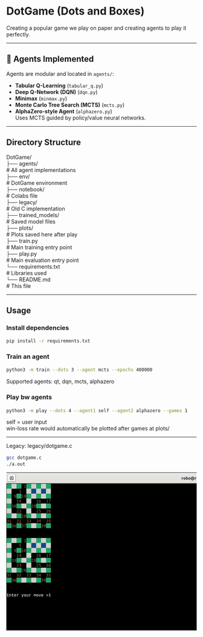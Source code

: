 # DotGame (Dots and Boxes)

Creating a popular game we play on paper and creating agents to play it perfectly.

---

## 🧠 Agents Implemented

Agents are modular and located in `agents/`:
- **Tabular Q-Learning** (`tabular_q.py`)
- **Deep Q-Network (DQN)** (`dqn.py`)
- **Minimax** (`minmax.py`)
- **Monte Carlo Tree Search (MCTS)** (`mcts.py`)
- **AlphaZero-style Agent** (`alphazero.py`)  
  Uses MCTS guided by policy/value neural networks.


---


## Directory Structure

DotGame/<br/>
├── agents/<br/># All agent implementations<br/>
├── env/<br/># DotGame environment<br/>
├── notebook/<br/># Colabs file<br/>
├── legacy/<br/># Old C implementation<br/>
├── trained_models/<br># Saved model files<br/>
├── plots/<br/># Plots saved here after play<br/>
├── train.py<br/># Main training entry point<br/>
├── play.py<br/># Main evaluation entry point<br/>
└── requirements.txt<br/># Libraries used<br/> 
└── README.md<br/># This file<br/>


---


## Usage

### Install dependencies
```bash
pip install -r requirements.txt
```

### Train an agent 

```bash
python3 -m train --dots 3 --agent mcts --epochs 400000
```

Supported agents: qt, dqn, mcts, alphazero

### Play bw agents

```bash
python3 -m play --dots 4 --agent1 self --agent2 alphazero --games 1
```

self = user input<br/>
win-loss rate would automatically be plotted after games at plots/


---


Legacy: legacy/dotgame.c

```bash
gcc dotgame.c
./a.out
```

![](dotgame.png)
